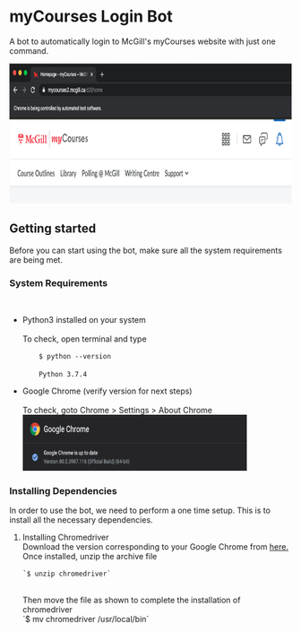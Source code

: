 # myCourses Login Bot
A bot to automatically login to McGill's myCourses website with just one command.

<img src="https://github.com/talha-riaz/myCourses-LoginBot/blob/dev/img/img1.png" height="250" width="950">

<h2> Getting started </h2> 
Before you can start using the bot, make sure all the system requirements are being met.

<h3> System Requirements </h3> <br>
<ul>
  <li> Python3 installed on your system <br>
    <br>
       To check, open terminal and type <br>

        $ python --version

        Python 3.7.4
  </li>
  <li> Google Chrome (verify version for next steps) <br>
    <br>
       To check, goto Chrome > Settings > About Chrome <br>
       <img src="https://github.com/talha-riaz/myCourses-LoginBot/blob/dev/img/img2.png" height="100" width="400">
 
  </li>
</ul>        

<h3> Installing Dependencies </h3>
In order to use the bot, we need to perform a one time setup. This is to install all the necessary dependencies. 
<ol>
  <li> Installing Chromedriver <br>
    Download the version corresponding to your Google Chrome from <a href="https://chromedriver.chromium.org/downloads"> here. </a><br>
    Once installed, unzip the archive file 
   <br>  
    
    `$ unzip chromedriver`
    
   <br>
    Then move the file as shown to complete the installation of chromedriver
    <br>
    `$ mv chromedriver /usr/local/bin` 
    
   <br>
    
    
    
  </li>
   
</ol>

